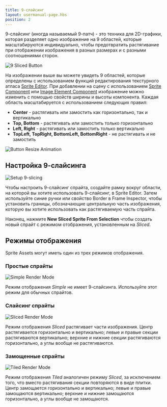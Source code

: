 ```yaml
---
title: 9-слайсинг
layout: usermanual-page.hbs
position: 2
---
```


9-слайсинг (иногда называемый 9-патч) - это техника для 2D-графики, которая разделяет одно изображение на 9 областей, которые масштабируются индивидуально, чтобы предотвратить растягивание при отображении изображения в разных размерах и с разными соотношениями сторон.

![9 Sliced Button][1]

На изображении выше вы можете увидеть 9 областей, которые определены с использованием функций редактирования текстурного атласа [Sprite Editor][2]. При добавлении на сцену с использованием [Sprite Component][3] или [Image Element Component][4] изображение можно изменить с помощью свойств ширины и высоты компонента. Каждая область масштабируется с использованием следующих правил:

* **Center** - растягивать или замостить как горизонтально, так и вертикально
* **Top, Bottom** - растягивать или замостить только горизонтально
* **Left, Right** - растягивать или замостить только вертикально
* **TopLeft, TopRight, BottomLeft, BottomRight** - не растягивать и не замостить

![Button Resize Animation][5]

## Настройка 9-слайсинга

![Setup 9-slicing][6]

Чтобы настроить 9-слайсинг спрайта, создайте рамку вокруг области, на которой вы хотите использовать 9-слайсинг, в Sprite Editor. Затем используйте синие ручки или свойство Border в Frame Inspector, чтобы установить границы, обозначающие центральную часть изображения, которую вы хотите использовать как растягиваемую часть спрайта.

Наконец, нажмите **New Sliced Sprite From Selection** чтобы создать новый спрайт с режимом отображения, установленным на *Sliced*.

## Режимы отображения

Sprite Assets могут иметь один из трех режимов отображения.

### Простые спрайты

![Simple Render Mode][7]

Режим отображения *Simple* не имеет 9-слайсинга. Используйте этот режим для обычных спрайтов.

### Слайсинг спрайты

![Sliced Render Mode][8]

Режим отображения *Sliced* растягивает части изображения. Центр растягивается горизонтально и вертикально; левые и правые секции растягиваются вертикально; верхние и нижние секции растягиваются горизонтально, а углы вообще не растягиваются.

### Замощенные спрайты

![Tiled Render Mode][9]

Режим отображения *Tiled* аналогичен режиму *Sliced*, за исключением того, что вместо растягивания секции повторяются в виде плитки. Центр замощается горизонтально и вертикально; левые и правые замощаются вертикально; верхние и нижние замощаются горизонтально, а углы вообще не замощаются.

[1]: /images/user-manual/2D/9-slicing/9-sliced-labelled.jpg
[2]: /user-manual/2D/sprite-editor
[3]: /user-manual/packs/components/sprite
[4]: /user-manual/packs/components/element
[5]: /images/user-manual/2D/9-slicing/button-resize.gif
[6]: /images/user-manual/2D/9-slicing/9-slice-setup.jpg
[7]: /images/user-manual/2D/9-slicing/simple-resize.gif
[8]: /images/user-manual/2D/9-slicing/sliced-resize.gif
[9]: /images/user-manual/2D/9-slicing/tiled-resize.gif
